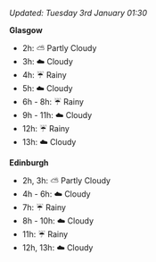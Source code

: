 *Updated: Tuesday 3rd January 01:30*

**Glasgow**

* 2h: :partly_sunny: Partly Cloudy
* 3h: :cloud: Cloudy
* 4h: :umbrella: Rainy
* 5h: :cloud: Cloudy
* 6h - 8h: :umbrella: Rainy
* 9h - 11h: :cloud: Cloudy
* 12h: :umbrella: Rainy
* 13h: :cloud: Cloudy

**Edinburgh**

* 2h, 3h: :partly_sunny: Partly Cloudy
* 4h - 6h: :cloud: Cloudy
* 7h: :umbrella: Rainy
* 8h - 10h: :cloud: Cloudy
* 11h: :umbrella: Rainy
* 12h, 13h: :cloud: Cloudy

